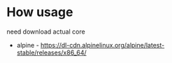 # How usage
need download actual core

* alpine - https://dl-cdn.alpinelinux.org/alpine/latest-stable/releases/x86_64/